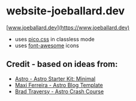 # website-joeballard.dev

[www.joeballard.dev](https://www.joeballard.dev)

* uses [pico.css](https://picocss.com) in classless mode
* uses [font-awesome](https://fontawesome.com) icons

## Credit - based on ideas from:

* [Astro - Astro Starter Kit: Minimal](https://github.com/withastro/astro/tree/main/examples/minimal)
* [Maxi Ferreira - Astro Blog Template](https://github.com/Charca/astro-blog-template)
* [Brad Traversy - Astro Crash Course](https://github.com/bradtraversy/astro-crash-course)

